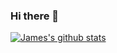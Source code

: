 ### Hi there 👋

<!--
**chnjames/chnjames** is a ✨ _special_ ✨ repository because its `README.md` (this file) appears on your GitHub profile.

Here are some ideas to get you started:

- 🔭 I’m currently working on ...
- 🌱 I’m currently learning ...
- 👯 I’m looking to collaborate on ...
- 🤔 I’m looking for help with ...
- 💬 Ask me about ...
- 📫 How to reach me: ...
- 😄 Pronouns: ...
- ⚡ Fun fact: ...
-->
[![James's github stats](https://github-readme-stats.vercel.app/api?username=chnjames&show_icons=true&theme=radical&count_private=true)](https://github.com/chnjames/vueProject)
